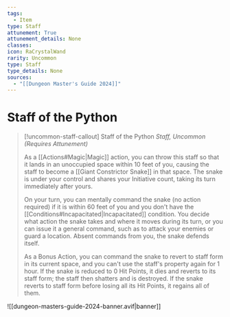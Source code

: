 ```yaml
---
tags:
  - Item
type: Staff
attunement: True
attunement_details: None
classes:
icon: RaCrystalWand
rarity: Uncommon
type: Staff
type_details: None
sources: 
  - "[[Dungeon Master's Guide 2024]]"
---
```

# Staff of the Python
>[!uncommon-staff-callout] Staff of the Python
>_Staff, Uncommon (Requires Attunement)_
>
>As a [[Actions#Magic\|Magic]] action, you can throw this staff so that it lands in an unoccupied space within 10 feet of you, causing the staff to become a [[Giant Constrictor Snake]] in that space. The snake is under your control and shares your Initiative count, taking its turn immediately after yours.
>
>On your turn, you can mentally command the snake (no action required) if it is within 60 feet of you and you don't have the [[Conditions#Incapacitated\|Incapacitated]] condition. You decide what action the snake takes and where it moves during its turn, or you can issue it a general command, such as to attack your enemies or guard a location. Absent commands from you, the snake defends itself.
>
>As a Bonus Action, you can command the snake to revert to staff form in its current space, and you can't use the staff's property again for 1 hour. If the snake is reduced to 0 Hit Points, it dies and reverts to its staff form; the staff then shatters and is destroyed. If the snake reverts to staff form before losing all its Hit Points, it regains all of them.
>


![[dungeon-masters-guide-2024-banner.avif|banner]]